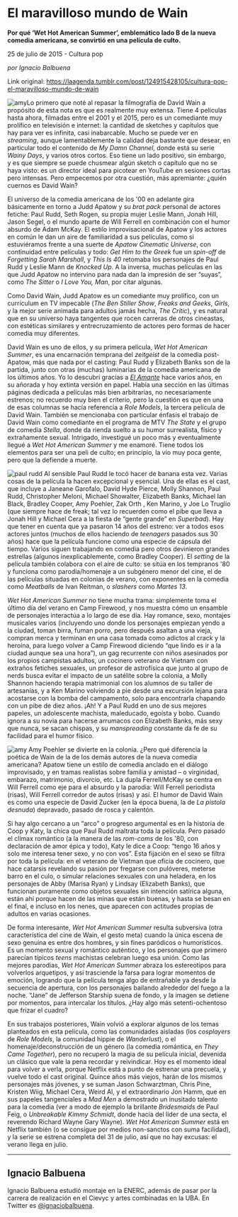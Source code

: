 # El maravilloso mundo de Wain

**Por qué ‘Wet Hot American Summer’, emblemático lado B de la nueva comedia americana, se convirtió en una película de culto.**

25 de julio de 2015 - Cultura pop

_por Ignacio Balbuena_

Link original: https://laagenda.tumblr.com/post/124915428105/cultura-pop-el-maravilloso-mundo-de-wain

![amy](https://64.media.tumblr.com/c20a4f97c46b0b4c96337c64c2729aed/tumblr_inline_pk0nu3HPlz1t6q87u_500.jpg)Lo primero que noté al repasar la filmografía de David Wain a propósito de esta nota es que es realmente muy extensa. Tiene 4 películas hasta ahora, filmadas entre el 2001 y el 2015, pero es un comediante muy prolífico en televisión e internet: la cantidad de sketches y capítulos que hay para ver es infinita, casi inabarcable. Mucho se puede ver en *streaming*, aunque lamentablemente la calidad deja bastante que desear, en particular todo el contenido de *My Damn Channel*, donde está su serie *Wainy Days*, y varios otros cortos. Eso tiene un lado positivo, sin embargo, y es que siempre se puede chusmear algún sketch o capítulo que no se haya visto: es un director ideal para picotear en YouTube en sesiones cortas pero intensas. Pero empecemos por otra cuestión, más apremiante: ¿quién cuernos es David Wain?


El universo de la comedia americana de los '00 en adelante gira básicamente en torno a Judd Apatow y su *brat pack* personal de actores fetiche: Paul Rudd, Seth Rogen, su propia mujer Leslie Mann, Jonah Hill, Jason Segel, o el mundo aparte de Will Ferrell en combinación con el humor absurdo de Adam McKay. El estilo improvisacional de Apatow y los actores en común le dan un aire de familiaridad a sus películas, como si estuviéramos frente a una suerte de *Apatow Cinematic Universe*, con continuidad entre películas y todo: *Get Him to the Greek* fue un *spin-off* de *Forgetting Sarah Marshall*, y *This Is 40* retomaba los personajes de Paul Rudd y Leslie Mann de *Knocked Up*. A la inversa, muchas películas en las que Judd Apatow no intervino para nada dan la impresión de ser “suyas”, como *The Sitter* o *I Love You, Man*, por citar algunas.


Como David Wain, Judd Apatow es un comediante muy prolífico, con un currículum en TV impecable (*The Ben Stiller Show*, *Freaks and Geeks*, *Girls*, y la mejor serie animada para adultos jamás hecha, *The Critic*), y es natural que en su universo haya tangentes que rocen carreras de otros cineastas, con estéticas similares y entrecruzamiento de actores pero formas de hacer comedia muy diferentes.


David Wain es uno de ellos, y su primera película, *Wet Hot American Summer*, es una encarnación temprana del *zeitgeist* de la comedia post-Apatow, más que nada por el casting: Paul Rudd y Elizabeth Banks son de la partida, junto con otras (muchas) luminarias de la comedia americana de los últimos años. Yo lo descubrí gracias a *[El Amante](http://laagenda.buenosaires.gob.ar/tagged/El-amante)* hace varios años, en su añorada y hoy extinta versión en papel. Había una sección en las últimas páginas dedicada a películas más bien arbitrarias, no necesariamente estrenos; no recuerdo muy bien el criterio, pero la cuestión es que en una de esas columnas se hacía referencia a *Role Models*, la tercera película de David Wain. También se mencionaba con particular énfasis el trabajo de David Wain como comediante en el programa de MTV *The State* y el grupo de comedia *Stella*, donde da rienda suelto a su humor surrealista, físico y extrañamente sexual. Intrigado, investigué un poco más y eventualmente llegué a *Wet Hot American Summer* y me enamoré. Tiene todos los elementos para ser una peli de culto; en principio, la vio muy poca gente, pero que la defiende a muerte.


![paul rudd](https://64.media.tumblr.com/d01afb361cba8a86b19556823b57a565/tumblr_inline_pk0nu4ULcL1t6q87u_500.jpg) Al sensible Paul Rudd le tocó hacer de banana esta vez. Varias cosas de la película la hacen excepcional y esencial. Una de ellas es el cast, que incluye a Janeane Garofalo, David Hyde Pierce, Molly Shannon, Paul Rudd, Christopher Meloni, Michael Showalter, Elizabeth Banks, Michael Ian Black, Bradley Cooper, Amy Poehler, Zak Orth , Ken Marino, y Joe Lo Truglio (que siempre hace de freak; tal vez lo recuerden como el pibe que lleva a Jonah Hill y Michael Cera a la fiesta de “gente grande” en *Superbad*). Hay que tener en cuenta que ya pasaron 14 años del estreno: ver a todos esos actores juntos (muchos de ellos haciendo de *teenagers* pasados sus 30 años) hace que la película funcione como una especie de cápsula del tiempo. Varios siguen trabajando en comedia pero otros devinieron grandes estrellas (algunos inexplicablemente, como Bradley Cooper). El *setting* de la película también colabora con el aire de culto: se sitúa en los tempranos '80 y funciona como parodia/homenaje a un subgénero menor del cine, el de las películas situadas en colonias de verano, con exponentes en la comedia como *Meatballs* de Ivan Reitman, o *slashers* como *Martes 13*. 


*Wet Hot American Summer* no tiene mucha trama: simplemente toma el último día del verano en Camp Firewood, y nos muestra cómo un ensamble de personajes interactúa a lo largo de ese día. Hay romance, sexo, montajes musicales varios (incluyendo uno donde los personajes empiezan yendo a la ciudad, toman birra, fuman porro, pero después asaltan a una vieja, compran merca y terminan en una casa tomada como adictos al crack y la heroína, para luego volver a Camp Firewood diciendo “que lindo es ir a la ciudad aunque sea una hora”), un gag recurrente con niños asesinados por los propios campistas adultos, un cocinero veterano de Vietnam con extraños fetiches sexuales, un profesor de astrofísica que junto al grupo de nerds busca evitar el impacto de un satélite sobre la colonia, a Molly Shannon haciendo terapia matrimonial con los alumnos de su taller de artesanías, y a Ken Marino volviendo a pie desde una excursión lejana para acostarse con la bomba del campamento, solo para encontrarla chapando con un pibe de diez años. ¡Ah! Y a Paul Rudd en uno de sus mejores papeles, un adolescente machista, maleducado, egoísta y bobo. Cuando ignora a su novia para hacerse arrumacos con Elizabeth Banks, más sexy que nunca, se sacan chispas, y su *manspreading* constante da fe de su facilidad para el humor físico. 

![amy](https://64.media.tumblr.com/c20a4f97c46b0b4c96337c64c2729aed/tumblr_inline_pk0nu3HPlz1t6q87u_500.jpg) Amy Poehler se divierte en la colonia. ¿Pero qué diferencia la poética de Wain de la de los demás autores de la nueva comedia americana? Apatow tiene un estilo de comedia anclado en el diálogo improvisado, y en tramas realistas sobre familia y amistad – o virginidad, embarazo, matrimonio, divorcio, etc. La dupla Ferrell/McKay se centra en Will Ferrell como eje para el absurdo y la parodia: Will Ferrell periodista (risas), Will Ferrell corredor de autos (risas) y así. El humor de David Wain es como una especie de David Zucker (en la época buena, la de *La pistola desnuda*) depravado, pasado de rosca y calentón. 


Si hay algo cercano a un “arco” o progreso argumental es en la historia de Coop y Katy, la chica que Paul Rudd maltrata toda la película. Pero pasado el clímax romántico (a la manera de las *rom-coms* de los '80, con declaración de amor épica y todo), Katy le dice a Coop: “tengo 16 años y solo me interesa tener sexo, y no con vos”. Esta fijación en el sexo se filtra por toda la película: en el veterano de Vietman que oficia de cocinero, que hace catarsis revelando su pasión por fregarse con pulóveres, meterse barro en el culo, o simular relaciones sexuales con una heladera, en los personajes de Abby (Marisa Ryan) y Lindsay (Elizabeth Banks), que funcionan puramente como objetos sexuales sin intención satírica alguna, están ahí porque hacen de las minas que están buenas, y hasta se besan en el final, e incluso en los nenes, que aparecen con actitudes propias de adultos en varias ocasiones.


De forma interesante, *Wet Hot American Summer* resulta subversiva (otra característica del cine de Wain, el gesto meta) cuando la única escena de sexo genuina es entre dos hombres, y sin fines paródicos o humorísticos. Es un momento sexual y romántico auténtico, y los personajes que primero parecían típicos *teens* machistas celebran luego esa unión. Como las mejores parodias, *Wet Hot American Summer* abraza los estereotipos para volverlos arquetipos, y así trasciende la farsa para lograr momentos de emoción, logrando que la película tenga algo de entrañable ya desde la secuencia de apertura, con los personajes bailando alrededor del fuego a la noche. “Jane” de Jefferson Starship suena de fondo, y la imagen se detiene por momentos, para intercalar los títulos. ¿Hay algo más setenti-ochentoso que frizar el cuadro? 


En sus trabajos posteriores, Wain volvió a explorar algunos de los temas planteados en esta película, como las comunidades aisladas (los *cosplayers* de *Role Models*, la comunidad hippie de *Wanderlust*), o el homenaje/deconstrucción de un género (la comedia romántica, en *They Came Together*), pero no recuperó la magia de su película inicial, devenida un clásico que vale la pena recordar y reivindicar. Hoy es el momento ideal para volver a verla, porque Netflix está a punto de estrenar una precuela, y vuelve todo el cast original. Quince años más viejos, harán de los mismos personajes más jóvenes, y se suman Jason Schwarztman, Chris Pine, Kristen Wiig, Michael Cera, Weird Al, y el extraordinario Jon Hamm, que en sus papeles tangenciales a *Mad Men* a demostrado un inusitado talento para la comedia (ver a modo de ejemplo la brillante *Bridesmaids* de Paul Feig, o *Unbreakable Kimmy Schmidt*, donde hacía del líder de una secta, el reverendo Richard Wayne Gary Wayne). *Wet Hot American Summer* está en Netflix también (o se consigue por medios non-sanctos con suma facilidad), y la serie se estrena completa del 31 de julio, así que no hay excusas: el verano llega en julio.


  




---

 Ignacio Balbuena
-----------------

 Ignacio Balbuena estudió montaje en la ENERC, además de pasar por la carrera de realización en el Cievyc y artes combinadas en la UBA. En Twitter es [@ignaciobalbuena](http://www.twitter.com/ignaciobalbuena).

